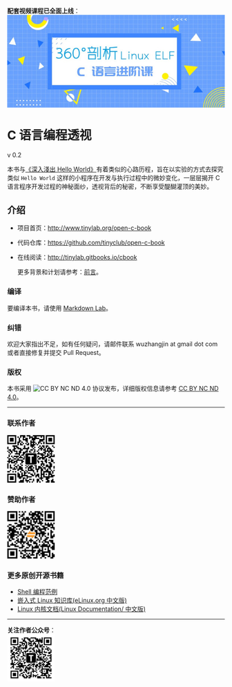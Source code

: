 **配套视频课程已全面上线**：
<br/>
<a title="10 个课时，20 份标准文档，45 份实验素材；数十张图表" href="https://w.url.cn/s/AMcKZ3a" target="_blank"><img src="pic/elf-horizontal.jpg" style="max-height:250px; max-width:100%">
</a>
<br/>

# C 语言编程透视

v 0.2

本书与[《深入淺出 Hello World》](http://blog.linux.org.tw/~jserv/archives/001844.html)有着类似的心路历程，旨在以实验的方式去探究类似 `Hello World` 这样的小程序在开发与执行过程中的微妙变化，一层层揭开 C 语言程序开发过程的神秘面纱，透视背后的秘密，不断享受醍醐灌顶的美妙。

## 介绍

- 项目首页：<http://www.tinylab.org/open-c-book>
- 代码仓库：<https://github.com/tinyclub/open-c-book>
- 在线阅读：<http://tinylab.gitbooks.io/cbook>

    更多背景和计划请参考：[前言](zh/preface/01-chapter1.markdown)。

### 编译

要编译本书，请使用 [Markdown Lab](http://tinylab.org/markdown-lab)。

### 纠错

欢迎大家指出不足，如有任何疑问，请邮件联系 wuzhangjin at gmail dot com 或者直接修复并提交 Pull Request。

### 版权

本书采用 ![CC BY NC ND 4.0](http://i.creativecommons.org/l/by-nc-nd/4.0/88x31.png) 协议发布，详细版权信息请参考 [CC BY NC ND 4.0](http://creativecommons.org/licenses/by-nc-nd/4.0/)。

<hr>

<span id="follow"></span>
### 联系作者

<img src="pic/tinylab-author.jpg" width="110px"/>

<span id="donate"></span>
### 赞助作者

<img src="pic/tinylab-sponsor.jpg" width="110px"/>

<span id="more"></span>
### 更多原创开源书籍

* [Shell 编程范例](http://tinylab.gitbooks.io/shellbook/)
* [嵌入式 Linux 知识库(eLinux.org 中文版)](http://tinylab.gitbooks.io/elinux/)
* [Linux 内核文档(Linux Documentation/ 中文版)](http://tinylab.gitbooks.io/linux-doc/)

<hr>

**关注作者公众号**：
<br/>
<img src='pic/tinylab-wechat.jpg' width='110px'/>
<br/>
